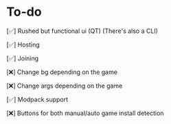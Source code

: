 # To-do

[✅] Rushed but functional ui (QT) (There's also a CLI) 

[✅] Hosting

[✅] Joining

[❌] Change bg depending on the game

[❌] Change args depending on the game

[✅] Modpack support

[❌] Buttons for both manual/auto game install detection
